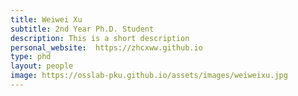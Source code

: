 ```yaml
---
title: Weiwei Xu
subtitle: 2nd Year Ph.D. Student
description: This is a short description
personal_website:  https://zhcxww.github.io
type: phd
layout: people
image: https://osslab-pku.github.io/assets/images/weiweixu.jpg
---
```

